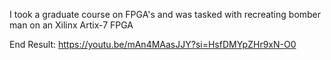 I took a graduate course on FPGA's and was tasked with recreating bomber man on an Xilinx Artix-7 FPGA


End Result:
https://youtu.be/mAn4MAasJJY?si=HsfDMYpZHr9xN-O0 
